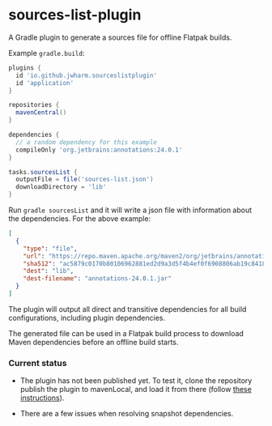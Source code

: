 # sources-list-plugin
A Gradle plugin to generate a sources file for offline Flatpak builds.

Example `gradle.build`:

```groovy
plugins {
  id 'io.github.jwharm.sourceslistplugin'
  id 'application'
}

repositories {
  mavenCentral()
}

dependencies {
  // a random dependency for this example
  compileOnly 'org.jetbrains:annotations:24.0.1'
}

tasks.sourcesList {
  outputFile = file('sources-list.json')
  downloadDirectory = 'lib'
}
```

Run `gradle sourcesList` and it will write a json file with information 
about the dependencies. For the above example:

```json
[
  {
    "type": "file",
    "url": "https://repo.maven.apache.org/maven2/org/jetbrains/annotations/24.0.1/annotations-24.0.1.jar",
    "sha512": "ac5879c0170b80106962881ed2d9a3d5f4b4ef0f6908806ab19c8418fab3b59e2dd7b5f03eb434544119c92c559bcab52a50dcac036b01ff4436c34411f80682",
    "dest": "lib",
    "dest-filename": "annotations-24.0.1.jar"
  }
]
```

The plugin will output all direct and transitive dependencies for all 
build configurations, including plugin dependencies.

The generated file can be used in a Flatpak build process to download 
Maven dependencies before an offline build starts.

### Current status
- The plugin has not been published yet. To test it, clone the repository 
  publish the plugin to mavenLocal, and load it from there (follow
  [these instructions](https://elmland.blog/2019/08/10/add-mavenlocal-to-gradle-plugin-resolution/)).

- There are a few issues when resolving snapshot dependencies.
